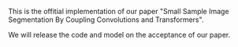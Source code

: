 This is the offitial implementation of our paper "Small Sample Image Segmentation By Coupling Convolutions and Transformers".

We will release the code and model on the acceptance of our paper.

